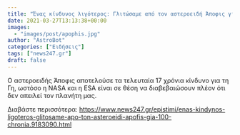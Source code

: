 ```yaml
---
title: "Ένας κίνδυνος λιγότερος: Γλιτώσαμε από τον αστεροειδή Άποφις για 100 χρόνια"
date: 2021-03-27T13:13:38+00:00
images:
  - "images/post/apophis.jpg"
author: "AstroBot"
categories: ["Ειδήσεις"]
tags: ["news247.gr"]
draft: false
---
```


Ο αστεροειδής Άποφις αποτελούσε τα τελευταία 17 χρόνια κίνδυνο για τη Γη, ωστόσο η NASA και η ESA είναι σε θέση να διαβεβαιώσουν πλέον ότι δεν απειλεί τον πλανήτη μας. 

Διαβάστε περισσότερα: https://www.news247.gr/epistimi/enas-kindynos-ligoteros-glitosame-apo-ton-asteroeidi-apofis-gia-100-chronia.9183090.html
